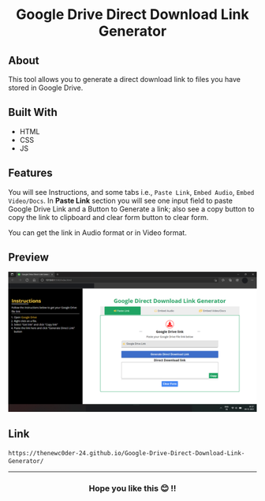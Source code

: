 # <h1 align="center">Google Drive Direct Download Link Generator</h1>

## About
This tool allows you to generate a direct download link to files you have stored in Google Drive.

## Built With
* HTML
* CSS
* JS

## Features
You will see Instructions, and some tabs i.e., `Paste Link`, `Embed Audio`, `Embed Video/Docs`. In **Paste Link** section you will see one input field to paste Google Drive Link 
and a Button to Generate a link; also see a copy button to copy the link to clipboard and clear form button to clear form.

You can get the link in Audio format or in Video format.

## Preview 
<p align="center">
  <img src="https://github.com/TheNewC0der-24/Google-Drive-Direct-Download-Link-Generator/blob/master/Img/Preview.png"  width="700">
</p>

## Link 
```
https://thenewc0der-24.github.io/Google-Drive-Direct-Download-Link-Generator/
```

***
<h3 align="center">Hope you like this 😊 !!
